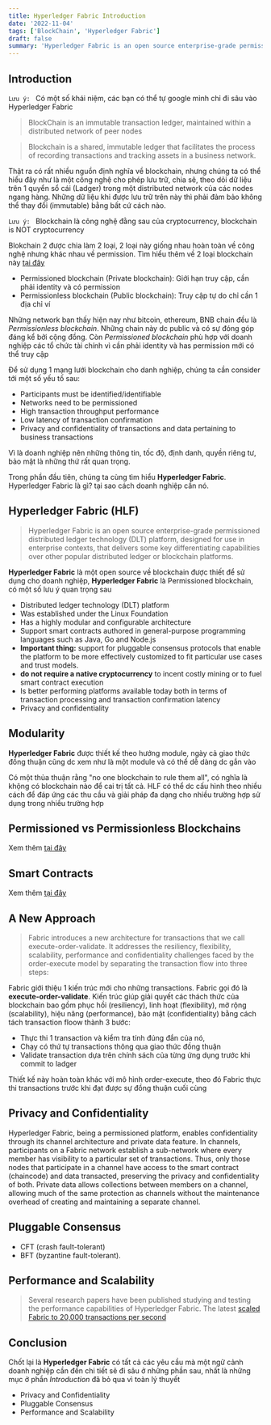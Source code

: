```yaml
---
title: Hyperledger Fabric Introduction
date: '2022-11-04'
tags: ['BlockChain', 'Hyperledger Fabric']
draft: false
summary: 'Hyperledger Fabric is an open source enterprise-grade permissioned distributed ledger technology (DLT) platform, designed for use in enterprise contexts, that delivers some key differentiating capabilities over other popular distributed ledger or blockchain platforms.'
---
```


## Introduction

`Lưu ý: ` Có một số khái niệm, các bạn có thể tự google mình chỉ đi sâu vào Hyperledger Fabric

> BlockChain is an immutable transaction ledger, maintained within a distributed network of peer nodes

> Blockchain is a shared, immutable ledger that facilitates the process of recording transactions and tracking assets in a business network.

Thật ra có rất nhiều nguồn định nghĩa về blockchain, nhưng chúng ta có thể hiểu đây như là một công nghệ cho phép lưu trữ, chia sẽ, theo dỏi dữ liệu trên 1 quyển sổ cái (Ladger) trong một distributed network của các nodes ngang hàng. Những dữ liệu khi được lưu trữ trên này thì phải đảm bảo không thể thay đổi (immutable) bằng bất cứ cách nào.

`Lưu ý: ` Blockchain là công nghệ đằng sau của cryptocurrency, blockchain is NOT cryptocurrency

Blokchain 2 được chia làm 2 loại, 2 loại này giống nhau hoàn toàn về công nghệ nhưng khác nhau về permission. Tìm hiểu thêm về 2 loại blockchain này [tại đây](https://www.investopedia.com/terms/p/permissioned-blockchains.asp)

- Permissioned blockchain (Private blockchain): Giới hạn truy cập, cần phải identity và có permission
- Permissionless blockchain (Public blockchain): Truy cập tự do chỉ cần 1 địa chỉ ví

Những network bạn thấy hiện nay như bitcoin, ethereum, BNB chain đều là _Permissionless blockchain_. Những chain này dc public và có sự đóng góp đáng kể bởi cộng đồng. Còn _Permissioned blockchain_ phù hợp với doanh nghiệp các tổ chức tài chính vì cần phải identity và has permission mới có thể truy cập

Để sử dụng 1 mạng lưới blockchain cho danh nghiệp, chúng ta cần consider tới một số yếu tố sau:

- Participants must be identified/identifiable
- Networks need to be permissioned
- High transaction throughput performance
- Low latency of transaction confirmation
- Privacy and confidentiality of transactions and data pertaining to business transactions

Vì là doanh nghiệp nên những thông tin, tốc độ, định danh, quyền riêng tư, bảo mật là những thứ rất quan trọng.

Trong phần đầu tiên, chúng ta cùng tìm hiểu **Hyperledger Fabric**. Hyperledger Fabric là gì? tại sao cách doanh nghiệp cần nó.

## Hyperledger Fabric (HLF)

> Hyperledger Fabric is an open source enterprise-grade permissioned distributed ledger technology (DLT) platform, designed for use in enterprise contexts, that delivers some key differentiating capabilities over other popular distributed ledger or blockchain platforms.

**Hyperledger Fabric** là một open source về blockchain được thiết để sử dụng cho doanh nghiệp, **Hyperledger Fabric** là Permissioned blockchain, có một số lưu ý quan trọng sau

- Distributed ledger technology (DLT) platform
- Was established under the Linux Foundation
- Has a highly modular and configurable architecture
- Support smart contracts authored in general-purpose programming languages such as Java, Go and Node.js
- **Important thing:** support for pluggable consensus protocols that enable the platform to be more effectively customized to fit particular use cases and trust models.
- **do not require a native cryptocurrency** to incent costly mining or to fuel smart contract execution
- Is better performing platforms available today both in terms of transaction processing and transaction confirmation latency
- Privacy and confidentiality

## Modularity

**Hyperledger Fabric** được thiết kế theo hướng module, ngày cả giao thức đồng thuận cũng dc xem như là một module và có thể dễ dàng dc gắn vào

Có một thủa thuận rằng "no one blockchain to rule them all", có nghĩa là khộng có blockchain nào để cai trị tất cả. HLF có thể dc cấu hình theo nhiều cách để đáp ứng các thu cầu và giải pháp đa dạng cho nhiều trường hợp sử dụng trong nhiều trường hợp

## Permissioned vs Permissionless Blockchains

Xem thêm [tại đây](https://www.investopedia.com/terms/p/permissioned-blockchains.asp)

## Smart Contracts

Xem thêm [tại đây](https://ethereum.org/en/smart-contracts/)

## A New Approach

> Fabric introduces a new architecture for transactions that we call execute-order-validate. It addresses the resiliency, flexibility, scalability, performance and confidentiality challenges faced by the order-execute model by separating the transaction flow into three steps:

Fabric giới thiệu 1 kiến trúc mới cho những transactions. Fabric gọi đó là **execute-order-validate**. Kiến trúc giúp giải quyết các thách thức của blockchain bao gồm phục hồi (resiliency), linh hoạt (flexibility), mở rộng (scalability), hiệu năng (performance), bảo mật (confidentiality) bằng cách tách transaction floow thành 3 bước:

- Thực thi 1 transaction và kiểm tra tính đúng đắn của nó,
- Chạy có thứ tự transactions thông qua giao thức đồng thuận
- Validate transaction dựa trên chính sách của từng ứng dụng trước khi commit to ladger

Thiết kế này hoàn toàn khác với mô hình order-execute, theo đó Fabric thực thi transactions trước khi đạt được sự đồng thuận cuối cùng

## Privacy and Confidentiality

Hyperledger Fabric, being a permissioned platform, enables confidentiality through its channel architecture and private data feature. In channels, participants on a Fabric network establish a sub-network where every member has visibility to a particular set of transactions. Thus, only those nodes that participate in a channel have access to the smart contract (chaincode) and data transacted, preserving the privacy and confidentiality of both. Private data allows collections between members on a channel, allowing much of the same protection as channels without the maintenance overhead of creating and maintaining a separate channel.

## Pluggable Consensus

- CFT (crash fault-tolerant)
- BFT (byzantine fault-tolerant).

## Performance and Scalability

> Several research papers have been published studying and testing the performance capabilities of Hyperledger Fabric. The latest [scaled Fabric to 20,000 transactions per second](https://arxiv.org/abs/1901.00910)

## Conclusion

Chốt lại là **Hyperledger Fabric** có tất cả các yêu cầu mà một ngữ cảnh doanh nghiệp cần đến chi tiết sẽ đi sâu ở những phần sau, nhất là những mục ở phần _Introduction_ đã bỏ qua vì toàn lý thuyết

- Privacy and Confidentiality
- Pluggable Consensus
- Performance and Scalability
